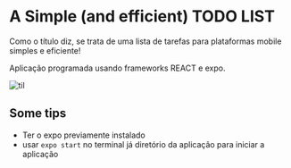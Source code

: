 # A Simple (and efficient) TODO LIST

Como o título diz, se trata de uma lista de tarefas para plataformas mobile simples e eficiente!

Aplicação programada usando frameworks REACT e expo.

![til](https://media.giphy.com/media/slW5HGRxtiQC1x1dGK/giphy.gif)

## Some tips

* Ter o expo previamente instalado
* usar `expo start` no terminal já diretório da aplicação para iniciar a aplicação
